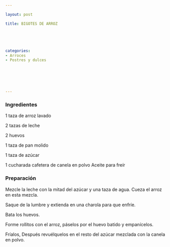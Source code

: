 ```yaml
---

layout: post

title: BIGOTES DE ARROZ





categories:
- Arroces
- Postres y dulces






---
```


<h3>Ingredientes</h3>

1 taza de arroz lavado

2 tazas de leche

2 huevos

1 taza de pan molido

1 taza de azúcar

1 cucharada cafetera de canela en polvo Aceite para freír

<h3>Preparación</h3>

Mezcle la leche con la mitad del azúcar y una taza de agua. Cueza el arroz en esta mezcla.

Saque de la lumbre y extienda en una charola para que enfríe.

Bata los huevos.

Forme rollitos con el arroz, páselos por el huevo batido y empanícelos.

Fríalos, Después revuélquelos en el resto del azúcar mezclada con la canela en polvo.